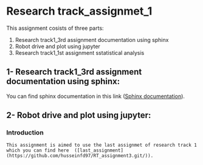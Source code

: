 # Research track_assignmet_1
This assignment cosists of three parts: 
  1) Research track1_3rd assignment documentation using sphinx
  2) Robot drive and plot using jupyter
  3) Research track1_1st assignment sstatistical analysis
## 1- Research track1_3rd assignment documentation using sphinx:
  You can find sphinx documentation in this link ([Sphinx documentation](https://husseinfd97.github.io/RT2_assignmet_1/)).
## 2- Robot drive and plot using jupyter:
  ### Introduction
    This assignment is aimed to use the last assignmet of research track 1 which you can find here  ([last_assignment](https://github.com/husseinfd97/RT_assignment3.git/)).
      
